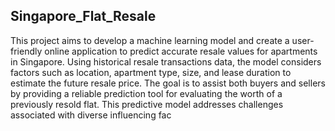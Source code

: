 ## Singapore_Flat_Resale
This project aims to develop a machine learning model and create a user-friendly online application to predict accurate resale values for apartments in Singapore. Using historical resale transactions data, the model considers factors such as location, apartment type, size, and lease duration to estimate the future resale price. The goal is to assist both buyers and sellers by providing a reliable prediction tool for evaluating the worth of a previously resold flat. This predictive model addresses challenges associated with diverse influencing fac
